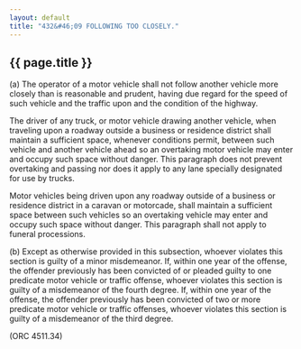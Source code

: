 ```yaml
---
layout: default 
title: "432&#46;09 FOLLOWING TOO CLOSELY."
---
```


{{ page.title }}
----------------

​(a) The operator of a motor vehicle shall not follow another vehicle
more closely than is reasonable and prudent, having due regard for the
speed of such vehicle and the traffic upon and the condition of the
highway.

The driver of any truck, or motor vehicle drawing another vehicle, when
traveling upon a roadway outside a business or residence district shall
maintain a sufficient space, whenever conditions permit, between such
vehicle and another vehicle ahead so an overtaking motor vehicle may
enter and occupy such space without danger. This paragraph does not
prevent overtaking and passing nor does it apply to any lane specially
designated for use by trucks.

Motor vehicles being driven upon any roadway outside of a business or
residence district in a caravan or motorcade, shall maintain a
sufficient space between such vehicles so an overtaking vehicle may
enter and occupy such space without danger. This paragraph shall not
apply to funeral processions.

​(b) Except as otherwise provided in this subsection, whoever violates
this section is guilty of a minor misdemeanor. If, within one year of
the offense, the offender previously has been convicted of or pleaded
guilty to one predicate motor vehicle or traffic offense, whoever
violates this section is guilty of a misdemeanor of the fourth degree.
If, within one year of the offense, the offender previously has been
convicted of two or more predicate motor vehicle or traffic offenses,
whoever violates this section is guilty of a misdemeanor of the third
degree.

(ORC 4511.34)
